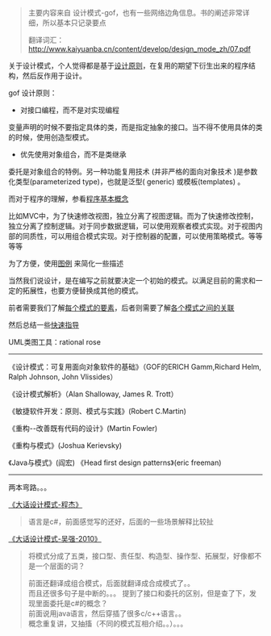 > 主要内容来自 设计模式-gof，也有一些网络边角信息。书的阐述非常详细，所以基本只记录要点
>
> 翻译词汇：http://www.kaiyuanba.cn/content/develop/design_mode_zh/07.pdf

关于设计模式，个人觉得都是基于[设计原则](./principle.md)，在复用的期望下衍生出来的程序结构，然后反作用于设计。

gof 设计原则：

- 对接口编程，而不是对实现编程

变量声明的时候不要指定具体的类，而是指定抽象的接口。当不得不使用具体的类的时候，使用创造型模式。

- 优先使用对象组合，而不是类继承

委托是对象组合的特例。另一种功能复用技术 (并非严格的面向对象技术 )是参数化类型(parameterized type)，也就是泛型( generic) 或模板(templates) 。



而对于程序的理解，参看[程序基本概念](./base-concept/base-concept-index.md)

比如MVC中，为了快速修改视图，独立分离了视图逻辑。而为了快速修改控制，独立分离了控制逻辑。对于同步数据逻辑，可以使用观察者模式实现。对于视图内部的同质性，可以用组合模式实现。对于控制器的配置，可以使用策略模式。等等等等



为了方便，使用[图例](./graph.md) 来简化一些描述



当然我们说设计，是在编写之前就要决定一个初始的模式。以满足目前的需求和一定的拓展性，也要方便替换成其他的模式。

前者需要我们了解[每个模式的要素](./base-use/base-use-index.md)，后者则需要了解[各个模式之间的关联](./relations.md)

然后总结一些[快速指导](./常见的设计场景指导.md)



UML类图工具：rational rose

---

《设计模式：可复用面向对象软件的基础》（GOF的ERICH Gamm,Richard Helm, Ralph Johnson, John Vlissides）

《设计模式解析》（Alan Shalloway, James R. Trott） 

《敏捷软件开发：原则、模式与实践》\(Robert C.Martin\) 

《重构--改善既有代码的设计》\(Martin Fowler\) 

《重构与模式》\(Joshua Kerievsky\) 

《Java与模式》\(阎宏\) 《Head first design patterns》\(eric freeman\)

---

两本弯路。。。

[《大话设计模式-程杰》](./da-hua-she-ji-mo-shi-cheng-jie.md)

> 语言是c#，前面感觉写的还好，后面的一些场景解释比较扯

[《大话设计模式-吴强-2010》](./da-hua-she-ji-mo-shi-wu-qiang-2010.md)

> 将模式分成了五类，接口型、责任型、构造型、操作型、拓展型，好像都不是一个层面的词？
>
> 前面还翻译成组合模式，后面就翻译成合成模式了。。  
> 而且还很多句子是中断的。。。 提到了接口和委托的区别，但是查了下，发现里面委托是c\#的概念？  
> 前面说用java语言，然后穿插了很多c/c++语言。。  
> 概念重复讲，又抽搐（不同的模式互相介绍。。）。。。

